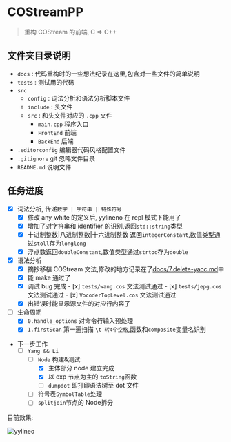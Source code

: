 # COStreamPP
>重构 COStream 的前端, C => C++
## 文件夹目录说明
- `docs` : 代码重构时的一些想法纪录在这里,包含对一些文件的简单说明
- `tests` : 测试用的代码
- `src`
  - `config` : 词法分析和语法分析脚本文件
  - `include` : 头文件
  - `src` : 和头文件对应的 `.cpp` 文件
      - `main.cpp` 程序入口
      - `FrontEnd` 前端
      - `BackEnd`  后端
- `.editorconfig` 编辑器代码风格配置文件
- `.gitignore` git 忽略文件目录
- `README.md` 说明文件
## 任务进度
- [x] 词法分析, 传递`数字 | 字符串 | 特殊符号`
    - [x]  修改 any_white 的定义后, yylineno 在 repl 模式下能用了
    - [x]  增加了对字符串和 identifier 的识别,返回`std::string`类型
    - [x]  十进制整数|八进制整数|十六进制整数 返回`integerConstant`,数值类型通过`stoll`存为`longlong`
    - [x]  浮点数返回`doubleConstant`,数值类型通过`strtod`存为`double`
- [x] 语法分析
    - [x]  摘抄移植 COStream 文法,修改的地方记录在了[docs/7.delete-yacc.md](https://github.com/DML308/COStreamPP/blob/master/docs/7.delete-yacc.md)中
    - [x]  能 make 通过了
    - [x]  调试 bug 完成
      - [x] `tests/wang.cos`      文法测试通过
      - [x] `tests/jepg.cos`      文法测试通过
      - [x] `VocoderTopLevel.cos` 文法测试通过
    - [x] 出错误时能显示源文件的对应行内容了
- [ ] 生命周期
  - [x] `0.handle_options` 对命令行输入预处理
  - [x] `1.firstScan` 第一遍扫描 `\t 转4个空格`,函数和`composite`变量名识别
- 下一步工作
    - [ ] `Yang && Li`
      - [ ] `Node` 构建&测试:
        - [x] 主体部分 node 建立完成
        - [x] 以 exp 节点为主的 `toString`函数
        - [ ] `dumpdot` 即打印语法树至 dot 文件
      - [ ] 符号表`SymbolTable`处理
      - [ ] `splitjoin`节点的 Node拆分

目前效果:

![yylineo](https://i.loli.net/2018/12/20/5c1b84cabe32d.png)
